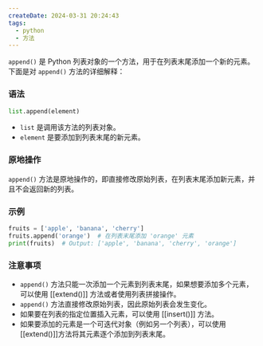 ```yaml
---
createDate: 2024-03-31 20:24:43
tags:
  - python
  - 方法
---
```

`append()` 是 Python 列表对象的一个方法，用于在列表末尾添加一个新的元素。下面是对 `append()` 方法的详细解释：

### 语法
```python
list.append(element)
```

- `list` 是调用该方法的列表对象。
- `element` 是要添加到列表末尾的新元素。

### 原地操作
`append()` 方法是原地操作的，即直接修改原始列表，在列表末尾添加新元素，并且不会返回新的列表。

### 示例
```python
fruits = ['apple', 'banana', 'cherry']
fruits.append('orange')  # 在列表末尾添加 'orange' 元素
print(fruits)  # Output: ['apple', 'banana', 'cherry', 'orange']
```

### 注意事项
- `append()` 方法只能一次添加一个元素到列表末尾，如果想要添加多个元素，可以使用 [[extend()]] 方法或者使用列表拼接操作。
- `append()` 方法直接修改原始列表，因此原始列表会发生变化。
- 如果要在列表的指定位置插入元素，可以使用 [[insert()]] 方法。
- 如果要添加的元素是一个可迭代对象（例如另一个列表），可以使用 [[extend()]]方法将其元素逐个添加到列表末尾。